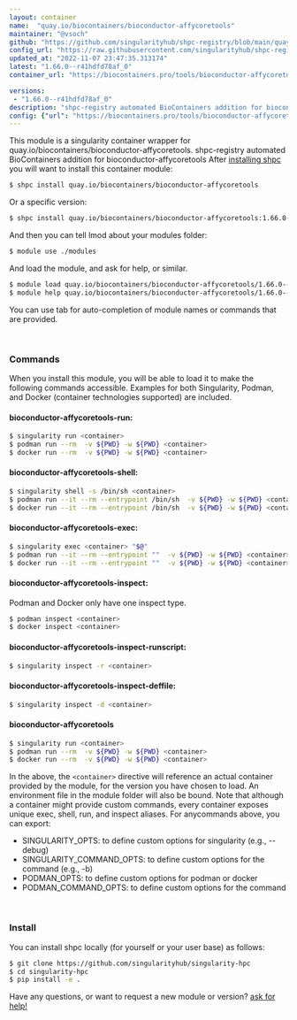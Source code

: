```yaml
---
layout: container
name:  "quay.io/biocontainers/bioconductor-affycoretools"
maintainer: "@vsoch"
github: "https://github.com/singularityhub/shpc-registry/blob/main/quay.io/biocontainers/bioconductor-affycoretools/container.yaml"
config_url: "https://raw.githubusercontent.com/singularityhub/shpc-registry/main/quay.io/biocontainers/bioconductor-affycoretools/container.yaml"
updated_at: "2022-11-07 23:47:35.313174"
latest: "1.66.0--r41hdfd78af_0"
container_url: "https://biocontainers.pro/tools/bioconductor-affycoretools"

versions:
 - "1.66.0--r41hdfd78af_0"
description: "shpc-registry automated BioContainers addition for bioconductor-affycoretools"
config: {"url": "https://biocontainers.pro/tools/bioconductor-affycoretools", "maintainer": "@vsoch", "description": "shpc-registry automated BioContainers addition for bioconductor-affycoretools", "latest": {"1.66.0--r41hdfd78af_0": "sha256:52a251ae058f236be6c33d0e6a1b2c638820e24e344bfd895d42b1d1d55a0554"}, "tags": {"1.66.0--r41hdfd78af_0": "sha256:52a251ae058f236be6c33d0e6a1b2c638820e24e344bfd895d42b1d1d55a0554"}, "docker": "quay.io/biocontainers/bioconductor-affycoretools"}
---
```


This module is a singularity container wrapper for quay.io/biocontainers/bioconductor-affycoretools.
shpc-registry automated BioContainers addition for bioconductor-affycoretools
After [installing shpc](#install) you will want to install this container module:


```bash
$ shpc install quay.io/biocontainers/bioconductor-affycoretools
```

Or a specific version:

```bash
$ shpc install quay.io/biocontainers/bioconductor-affycoretools:1.66.0--r41hdfd78af_0
```

And then you can tell lmod about your modules folder:

```bash
$ module use ./modules
```

And load the module, and ask for help, or similar.

```bash
$ module load quay.io/biocontainers/bioconductor-affycoretools/1.66.0--r41hdfd78af_0
$ module help quay.io/biocontainers/bioconductor-affycoretools/1.66.0--r41hdfd78af_0
```

You can use tab for auto-completion of module names or commands that are provided.

<br>

### Commands

When you install this module, you will be able to load it to make the following commands accessible.
Examples for both Singularity, Podman, and Docker (container technologies supported) are included.

#### bioconductor-affycoretools-run:

```bash
$ singularity run <container>
$ podman run --rm  -v ${PWD} -w ${PWD} <container>
$ docker run --rm  -v ${PWD} -w ${PWD} <container>
```

#### bioconductor-affycoretools-shell:

```bash
$ singularity shell -s /bin/sh <container>
$ podman run --it --rm --entrypoint /bin/sh  -v ${PWD} -w ${PWD} <container>
$ docker run --it --rm --entrypoint /bin/sh  -v ${PWD} -w ${PWD} <container>
```

#### bioconductor-affycoretools-exec:

```bash
$ singularity exec <container> "$@"
$ podman run --it --rm --entrypoint ""  -v ${PWD} -w ${PWD} <container> "$@"
$ docker run --it --rm --entrypoint ""  -v ${PWD} -w ${PWD} <container> "$@"
```

#### bioconductor-affycoretools-inspect:

Podman and Docker only have one inspect type.

```bash
$ podman inspect <container>
$ docker inspect <container>
```

#### bioconductor-affycoretools-inspect-runscript:

```bash
$ singularity inspect -r <container>
```

#### bioconductor-affycoretools-inspect-deffile:

```bash
$ singularity inspect -d <container>
```



#### bioconductor-affycoretools

```bash
$ singularity run <container>
$ podman run --rm  -v ${PWD} -w ${PWD} <container>
$ docker run --rm  -v ${PWD} -w ${PWD} <container>
```


In the above, the `<container>` directive will reference an actual container provided
by the module, for the version you have chosen to load. An environment file in the
module folder will also be bound. Note that although a container
might provide custom commands, every container exposes unique exec, shell, run, and
inspect aliases. For anycommands above, you can export:

 - SINGULARITY_OPTS: to define custom options for singularity (e.g., --debug)
 - SINGULARITY_COMMAND_OPTS: to define custom options for the command (e.g., -b)
 - PODMAN_OPTS: to define custom options for podman or docker
 - PODMAN_COMMAND_OPTS: to define custom options for the command

<br>

### Install

You can install shpc locally (for yourself or your user base) as follows:

```bash
$ git clone https://github.com/singularityhub/singularity-hpc
$ cd singularity-hpc
$ pip install -e .
```

Have any questions, or want to request a new module or version? [ask for help!](https://github.com/singularityhub/singularity-hpc/issues)